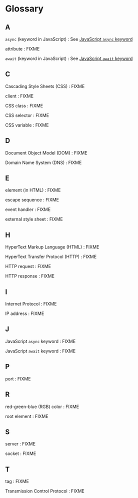 # Glossary

## A

`async` (keyword in JavaScript)
:   See [JavaScript `async` keyword](g:js-async)

<span id="attribute">attribute</span>
:   FIXME

`await` (keyword in JavaScript)
:   See [JavaScript `await` keyword](g:js-await)

## C

<span id="css">Cascading Style Sheets (CSS)</span>
:   FIXME

<span id="client">client</span>
:   FIXME

<span id="css-class">CSS class</span>
:   FIXME

<span id="css-selector">CSS selector</span>
:   FIXME

<span id="css-variable">CSS variable</span>
:   FIXME

## D

<span id="dom">Document Object Model (DOM)</span>
:   FIXME

<span id="dns">Domain Name System (DNS)</span>
:   FIXME

## E

<span id="element">element (in HTML)</span>
:   FIXME

<span id="escape-sequence">escape sequence</span>
:   FIXME

<span id="event-handler">event handler</span>
:   FIXME

<span id="external-style-sheet">external style sheet</span>
:   FIXME

## H

<span id="html">HyperText Markup Language (HTML) </span>
:   FIXME

<span id="http">HyperText Transfer Protocol (HTTP) </span>
:   FIXME

<span id="http-request">HTTP request </span>
:   FIXME

<span id="http-response">HTTP response </span>
:   FIXME

## I

<span id="ip">Internet Protocol </span>
:   FIXME

<span id="ip-address">IP address </span>
:   FIXME

## J

<span id="js-async">JavaScript `async` keyword</span>
:   FIXME

<span id="js-await">JavaScript `await` keyword</span>
:   FIXME

## P

<span id="port">port</span>
:   FIXME

## R

<span id="rgb">red-green-blue (RGB) color</span>
:   FIXME

<span id="root-element">root element</span>
:   FIXME

## S

<span id="server">server</span>
:   FIXME

<span id="socket">socket</span>
:   FIXME

## T

<span id="tag">tag</span>
:   FIXME

<span id="tcp">Transmission Control Protocol</span>
:   FIXME
